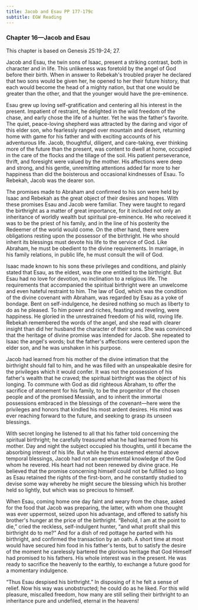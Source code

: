 ```yaml
---
title: Jacob and Esau PP 177-179c
subtitle: EGW Reading
---
```


### Chapter 16—Jacob and Esau

This chapter is based on Genesis 25:19-24; 27.

Jacob and Esau, the twin sons of Isaac, present a striking contrast, both in character and in life. This unlikeness was foretold by the angel of God before their birth. When in answer to Rebekah's troubled prayer he declared that two sons would be given her, he opened to her their future history, that each would become the head of a mighty nation, but that one would be greater than the other, and that the younger would have the pre-eminence.

Esau grew up loving self-gratification and centering all his interest in the present. Impatient of restraint, he delighted in the wild freedom of the chase, and early chose the life of a hunter. Yet he was the father's favorite. The quiet, peace-loving shepherd was attracted by the daring and vigor of this elder son, who fearlessly ranged over mountain and desert, returning home with game for his father and with exciting accounts of his adventurous life. Jacob, thoughtful, diligent, and care-taking, ever thinking more of the future than the present, was content to dwell at home, occupied in the care of the flocks and the tillage of the soil. His patient perseverance, thrift, and foresight were valued by the mother. His affections were deep and strong, and his gentle, unremitting attentions added far more to her happiness than did the boisterous and occasional kindnesses of Esau. To Rebekah, Jacob was the dearer son.

The promises made to Abraham and confirmed to his son were held by Isaac and Rebekah as the great object of their desires and hopes. With these promises Esau and Jacob were familiar. They were taught to regard the birthright as a matter of great importance, for it included not only an inheritance of worldly wealth but spiritual pre-eminence. He who received it was to be the priest of his family, and in the line of his posterity the Redeemer of the world would come. On the other hand, there were obligations resting upon the possessor of the birthright. He who should inherit its blessings must devote his life to the service of God. Like Abraham, he must be obedient to the divine requirements. In marriage, in his family relations, in public life, he must consult the will of God.

Isaac made known to his sons these privileges and conditions, and plainly stated that Esau, as the eldest, was the one entitled to the birthright. But Esau had no love for devotion, no inclination to a religious life. The requirements that accompanied the spiritual birthright were an unwelcome and even hateful restraint to him. The law of God, which was the condition of the divine covenant with Abraham, was regarded by Esau as a yoke of bondage. Bent on self-indulgence, he desired nothing so much as liberty to do as he pleased. To him power and riches, feasting and reveling, were happiness. He gloried in the unrestrained freedom of his wild, roving life. Rebekah remembered the words of the angel, and she read with clearer insight than did her husband the character of their sons. She was convinced that the heritage of divine promise was intended for Jacob. She repeated to Isaac the angel's words; but the father's affections were centered upon the elder son, and he was unshaken in his purpose.

Jacob had learned from his mother of the divine intimation that the birthright should fall to him, and he was filled with an unspeakable desire for the privileges which it would confer. It was not the possession of his father's wealth that he craved; the spiritual birthright was the object of his longing. To commune with God as did righteous Abraham, to offer the sacrifice of atonement for his family, to be the progenitor of the chosen people and of the promised Messiah, and to inherit the immortal possessions embraced in the blessings of the covenant—here were the privileges and honors that kindled his most ardent desires. His mind was ever reaching forward to the future, and seeking to grasp its unseen blessings.

With secret longing he listened to all that his father told concerning the spiritual birthright; he carefully treasured what he had learned from his mother. Day and night the subject occupied his thoughts, until it became the absorbing interest of his life. But while he thus esteemed eternal above temporal blessings, Jacob had not an experimental knowledge of the God whom he revered. His heart had not been renewed by divine grace. He believed that the promise concerning himself could not be fulfilled so long as Esau retained the rights of the first-born, and he constantly studied to devise some way whereby he might secure the blessing which his brother held so lightly, but which was so precious to himself.

When Esau, coming home one day faint and weary from the chase, asked for the food that Jacob was preparing, the latter, with whom one thought was ever uppermost, seized upon his advantage, and offered to satisfy his brother's hunger at the price of the birthright. “Behold, I am at the point to die,” cried the reckless, self-indulgent hunter, “and what profit shall this birthright do to me?” And for a dish of red pottage he parted with his birthright, and confirmed the transaction by an oath. A short time at most would have secured him food in his father's tents, but to satisfy the desire of the moment he carelessly bartered the glorious heritage that God Himself had promised to his fathers. His whole interest was in the present. He was ready to sacrifice the heavenly to the earthly, to exchange a future good for a momentary indulgence.

“Thus Esau despised his birthright.” In disposing of it he felt a sense of relief. Now his way was unobstructed; he could do as he liked. For this wild pleasure, miscalled freedom, how many are still selling their birthright to an inheritance pure and undefiled, eternal in the heavens!